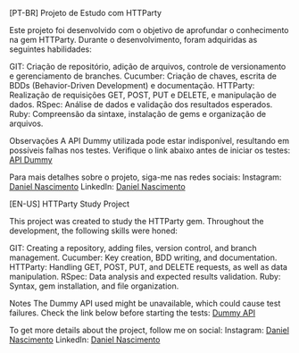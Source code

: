 [PT-BR]
Projeto de Estudo com HTTParty

Este projeto foi desenvolvido com o objetivo de aprofundar o conhecimento na gem HTTParty. Durante o desenvolvimento, foram adquiridas as seguintes habilidades:

GIT: Criação de repositório, adição de arquivos, controle de versionamento e gerenciamento de branches.
Cucumber: Criação de chaves, escrita de BDDs (Behavior-Driven Development) e documentação.
HTTParty: Realização de requisições GET, POST, PUT e DELETE, e manipulação de dados.
RSpec: Análise de dados e validação dos resultados esperados.
Ruby: Compreensão da sintaxe, instalação de gems e organização de arquivos.

Observações
A API Dummy utilizada pode estar indisponível, resultando em possíveis falhas nos testes. Verifique o link abaixo antes de iniciar os testes: [API Dummy](https://dummy.restapiexample.com/api/v1/employees)

Para mais detalhes sobre o projeto, siga-me nas redes sociais:
Instagram: [Daniel Nascimento](https://www.instagram.com/danthedev11/#)
LinkedIn: [Daniel Nascimento](https://www.linkedin.com/in/daniel-nascimento-2729941a8/)

[EN-US]
HTTParty Study Project

This project was created to study the HTTParty gem. Throughout the development, the following skills were honed:

GIT: Creating a repository, adding files, version control, and branch management.
Cucumber: Key creation, BDD writing, and documentation.
HTTParty: Handling GET, POST, PUT, and DELETE requests, as well as data manipulation.
RSpec: Data analysis and expected results validation.
Ruby: Syntax, gem installation, and file organization.

Notes
The Dummy API used might be unavailable, which could cause test failures. Check the link below before starting the tests: [Dummy API](https://dummy.restapiexample.com/api/v1/employees)

To get more details about the project, follow me on social:
Instagram: [Daniel Nascimento](https://www.instagram.com/danthedev11/#)
LinkedIn: [Daniel Nascimento](https://www.linkedin.com/in/daniel-nascimento-2729941a8/)
